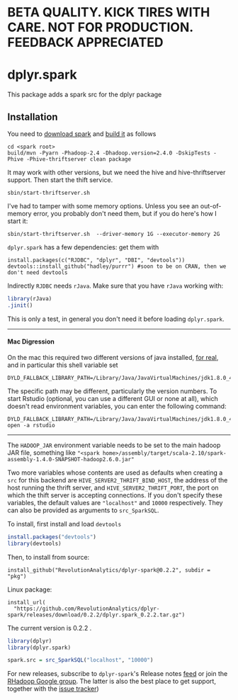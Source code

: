 


# BETA QUALITY. KICK TIRES WITH CARE. NOT FOR PRODUCTION. FEEDBACK APPRECIATED

# dplyr.spark


This package adds a spark src for the dplyr package

## Installation

You need to [download spark](https://spark.apache.org/downloads.html) and [build it](https://spark.apache.org/docs/latest/building-spark.html) as follows


```
cd <spark root>
build/mvn -Pyarn -Phadoop-2.4 -Dhadoop.version=2.4.0 -DskipTests -Phive -Phive-thriftserver clean package
```

It may work with other versions, but we need the hive and hive-thriftserver support. Then start the thift service.

```
sbin/start-thriftserver.sh  

```

I've had to tamper with some memory options. Unless you see an out-of-memory error, you probably don't need them, but if you do here's how I start it:


```
sbin/start-thriftserver.sh  --driver-memory 1G --executor-memory 2G

```

`dplyr.spark` has a few dependencies: get them with

```
install.packages(c("RJDBC", "dplyr", "DBI", "devtools"))
devtools::install_github("hadley/purrr") #soon to be on CRAN, then we don't need devtools
```

Indirectly `RJDBC` needs `rJava`. Make sure that you have `rJava` working with:


```r
library(rJava)
.jinit()
```

This is only a test, in general you don't need it before loading `dplyr.spark`.

----------------

#### Mac Digression

On the mac this required two different versions of java installed, [for real](http://andrewgoldstone.com/blog/2015/02/03/rjava/), and in particular this shell variable set
```
DYLD_FALLBACK_LIBRARY_PATH=/Library/Java/JavaVirtualMachines/jdk1.8.0_45.jdk/Contents/Home/jre/lib/server/
```
The specific path may be different, particularly the version numbers. To start Rstudio (optional, you can use a different GUI or none at all), which doesn't read environment variables, you can enter the following command:
```
DYLD_FALLBACK_LIBRARY_PATH=/Library/Java/JavaVirtualMachines/jdk1.8.0_45.jdk/Contents/Home/jre/lib/server/ open -a rstudio
```
----------------

The `HADOOP_JAR` environment variable needs to be set to the main hadoop JAR file, something like `"<spark home>/assembly/target/scala-2.10/spark-assembly-1.4.0-SNAPSHOT-hadoop2.6.0.jar"` 

Two more variables whose contents are used as defaults when creating a `src` for this backend are
`HIVE_SERVER2_THRIFT_BIND_HOST`, the address of the host running the thrift server, and `HIVE_SERVER2_THRIFT_PORT`, the port on which the thift server is accepting connections. If you don't specify these variables, the default values are `"localhost"` and `10000` respectively. They can also be provided as arguments to `src_SparkSQL`.

To install, first install and load `devtools`


```r
install.packages("devtools")
library(devtools)
```



Then, to install from source:


```
install_github("RevolutionAnalytics/dplyr-spark@0.2.2", subdir = "pkg")
```

Linux package:


```
install_url(
  "https://github.com/RevolutionAnalytics/dplyr-spark/releases/download/0.2.2/dplyr.spark_0.2.2.tar.gz")
```

<!-- 
A windows package will be added in the near future.

Windows package:


```
install_url(
  "https://github.com/RevolutionAnalytics/dplyr-spark/releases/download/0.2.2/dplyr.spark_0.2.2.zip")
```

-->

The current version is 0.2.2 .



```r
library(dplyr)
library(dplyr.spark)

spark.src = src_SparkSQL("localhost", "10000")
```



For new releases, subscribe to `dplyr-spark`'s Release notes [feed](https://github.com/RevolutionAnalytics/dplyr.spark/releases.atom) or join the [RHadoop Google group](https://groups.google.com/forum/#!forum/rhadoop). The latter is also the best place to get support, together with the [issue tracker](http://github.com/RevolutionAnalytics/dplyr.spark/issues))

